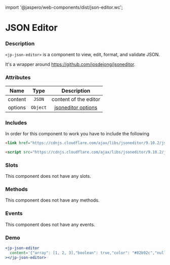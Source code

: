 import '@jaspero/web-components/dist/json-editor.wc';

# JSON Editor

### Description

`<jp-json-editor>` is a component to view, edit, format, and validate JSON.

It's a wrapper around https://github.com/josdejong/jsoneditor.

### Attributes


| **Name** | **Type** | **Description** |
| :----: | :----: | :---: |
| content | `JSON` | content of the editor |
| options | `Object` |   [jsoneditor options](https://github.com/josdejong/jsoneditor/blob/master/docs/api.md) |

### Includes

In order for this component to work you have to include the following

```html
<link href="https://cdnjs.cloudflare.com/ajax/libs/jsoneditor/9.10.2/jsoneditor.min.css" rel="stylesheet" type="text/css" />
```

```html
<script src="https://cdnjs.cloudflare.com/ajax/libs/jsoneditor/9.10.2/jsoneditor.min.js"></script>
```

### Slots

This component does not have any slots.

### Methods

This component does not have any methods.

### Events

This component does not have any events.

### Demo

```jsx live
<jp-json-editor
  content='{"array": [1, 2, 3],"boolean": true,"color": "#82b92c","null": null,"number": 123,"object": { "a": "b", "c": "d" },"string": "Hello World"}'
></jp-json-editor>
```
